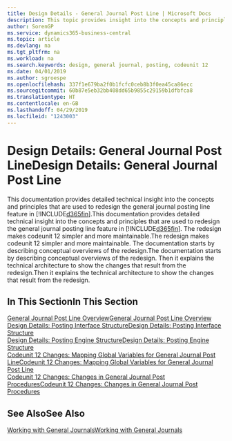 ```yaml
---
title: Design Details - General Journal Post Line | Microsoft Docs
description: This topic provides insight into the concepts and principles that are used to redesign the general journal posting line feature in Business Central.
author: SorenGP
ms.service: dynamics365-business-central
ms.topic: article
ms.devlang: na
ms.tgt_pltfrm: na
ms.workload: na
ms.search.keywords: design, general journal, posting, codeunit 12
ms.date: 04/01/2019
ms.author: sgroespe
ms.openlocfilehash: 337f1e679ba2f0b1fcfc0ceb8b3f0ea45ca86ecc
ms.sourcegitcommit: 60b87e5eb32bb408dd65b9855c29159b1dfbfca8
ms.translationtype: HT
ms.contentlocale: en-GB
ms.lasthandoff: 04/29/2019
ms.locfileid: "1243003"
---
```

# <a name="design-details-general-journal-post-line"></a><span data-ttu-id="06a8a-103">Design Details: General Journal Post Line</span><span class="sxs-lookup"><span data-stu-id="06a8a-103">Design Details: General Journal Post Line</span></span>
<span data-ttu-id="06a8a-104">This documentation provides detailed technical insight into the concepts and principles that are used to redesign the general journal posting line feature in [!INCLUDE[d365fin](includes/d365fin_md.md)].</span><span class="sxs-lookup"><span data-stu-id="06a8a-104">This documentation provides detailed technical insight into the concepts and principles that are used to redesign the general journal posting line feature in [!INCLUDE[d365fin](includes/d365fin_md.md)].</span></span> <span data-ttu-id="06a8a-105">The redesign makes codeunit 12 simpler and more maintainable.</span><span class="sxs-lookup"><span data-stu-id="06a8a-105">The redesign makes codeunit 12 simpler and more maintainable.</span></span> <span data-ttu-id="06a8a-106">The documentation starts by describing conceptual overviews of the redesign.</span><span class="sxs-lookup"><span data-stu-id="06a8a-106">The documentation starts by describing conceptual overviews of the redesign.</span></span> <span data-ttu-id="06a8a-107">Then it explains the technical architecture to show the changes that result from the redesign.</span><span class="sxs-lookup"><span data-stu-id="06a8a-107">Then it explains the technical architecture to show the changes that result from the redesign.</span></span>  

## <a name="in-this-section"></a><span data-ttu-id="06a8a-108">In This Section</span><span class="sxs-lookup"><span data-stu-id="06a8a-108">In This Section</span></span>  
[<span data-ttu-id="06a8a-109">General Journal Post Line Overview</span><span class="sxs-lookup"><span data-stu-id="06a8a-109">General Journal Post Line Overview</span></span>](design-details-general-journal-post-line-overview.md)  
[<span data-ttu-id="06a8a-110">Design Details: Posting Interface Structure</span><span class="sxs-lookup"><span data-stu-id="06a8a-110">Design Details: Posting Interface Structure</span></span>](design-details-posting-interface-structure.md)  
[<span data-ttu-id="06a8a-111">Design Details: Posting Engine Structure</span><span class="sxs-lookup"><span data-stu-id="06a8a-111">Design Details: Posting Engine Structure</span></span>](design-details-posting-engine-structure.md)  
[<span data-ttu-id="06a8a-112">Codeunit 12 Changes: Mapping Global Variables for General Journal Post Line</span><span class="sxs-lookup"><span data-stu-id="06a8a-112">Codeunit 12 Changes: Mapping Global Variables for General Journal Post Line</span></span>](design-details-codeunit-12-changes-mapping-global-variables-for-general-journal-post-line.md)  
[<span data-ttu-id="06a8a-113">Codeunit 12 Changes: Changes in General Journal Post Procedures</span><span class="sxs-lookup"><span data-stu-id="06a8a-113">Codeunit 12 Changes: Changes in General Journal Post Procedures</span></span>](design-details-codeunit-12-changes-changes-in-general-journal-post-procedures.md)  

## <a name="see-also"></a><span data-ttu-id="06a8a-114">See Also</span><span class="sxs-lookup"><span data-stu-id="06a8a-114">See Also</span></span>  
[<span data-ttu-id="06a8a-115">Working with General Journals</span><span class="sxs-lookup"><span data-stu-id="06a8a-115">Working with General Journals</span></span>](ui-work-general-journals.md)
